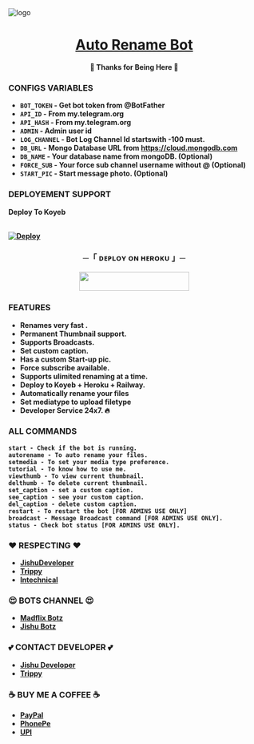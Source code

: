 <img src="https://graph.org/file/4b306f4b15c23a8f22e58.jpg" alt="logo" target="/blank">

<h1 align="center">
 <b><a href="https://t.me/autorenamexbot" target="/blank"> Auto Rename Bot </a></>
</h1>

<p align="center">🩵 Thanks for Being Here 🩵</p>


### CONFIGS VARIABLES

* `BOT_TOKEN` - Get bot token from @BotFather
* `API_ID` - From my.telegram.org
* `API_HASH` - From my.telegram.org
* `ADMIN` - Admin user id
* `LOG_CHANNEL` - Bot Log Channel Id startswith -100 must.
* `DB_URL` - Mongo Database URL from https://cloud.mongodb.com
* `DB_NAME` - Your database name from mongoDB. (Optional)
* `FORCE_SUB` - Your force sub channel username without @ (Optional)
* `START_PIC` - Start message photo. (Optional)



### DEPLOYEMENT SUPPORT

<summary>Deploy To Koyeb</summary>
<p>
<br>                 
<a target="/blank" href="https://app.koyeb.com/deploy?type=git&repository=github.com/JishuDeveloper/Auto-Rename-Bot&branch=main&name=auto-rename-bot" >
  <img src="https://www.koyeb.com/static/images/deploy/button.svg" alt="Deploy">
</a>
</p>

<h3 align="center">
    ─「 ᴅᴇᴩʟᴏʏ ᴏɴ ʜᴇʀᴏᴋᴜ  」─
</h3>

<p align="center"><a href="https://dashboard.heroku.com/new?template=https://github.com/Gokukhan1/Autorename"> <img src="https://img.shields.io/badge/Deploy%20On%20Heroku-black?style=for-the-badge&logo=Heroku" width="220" height="38.45"/></a></p>






### FEATURES
 - Renames very fast .
 - Permanent Thumbnail support.
 - Supports Broadcasts.
 - Set custom caption.
 - Has a custom Start-up pic.
 - Force subscribe available.
 - Supports ulimited renaming at a time.
 - Deploy to Koyeb + Heroku + Railway.
 - Automatically rename your files
 - Set mediatype to upload filetype
 - Developer Service 24x7. 🔥



### ALL COMMANDS

```
start - Check if the bot is running.
autorename - To auto rename your files.
setmedia - To set your media type preference.
tutorial - To know how to use me.
viewthumb - To view current thumbnail.
delthumb - To delete current thumbnail.
set_caption - set a custom caption.
see_caption - see your custom caption.
del_caption - delete custom caption.
restart - To restart the bot [FOR ADMINS USE ONLY]
broadcast - Message Broadcast command [FOR ADMINS USE ONLY].
status - Check bot status [FOR ADMINS USE ONLY].
```



### ❤️ RESPECTING ❤️
- [JishuDeveloper](https://github.com/JishuDeveloper)
- [Trippy](https://github.com/Trippy07) 
- [lntechnical](https://github.com/lntechnical2)

### 😍 BOTS CHANNEL 😍
- [Madflix Botz](https://t.me/Madflix_Bots)
- [Jishu Botz](https://t.me/JishuBotz)

### 💕 CONTACT DEVELOPER 💕
- [Jishu Developer](https://t.me/JishuDeveloper)
- [Trippy](https://t.me/Trippy_xt)

### ☕ BUY ME A COFFEE ☕
- [PayPal](https://paypal.me/jishudeveloper/2.50USD)
- [PhonePe](https://graph.org/file/6822df5af3a2e80637172.jpg)
- [UPI](https://graph.org/file/b831109be4acff5c966d2.jpg)
